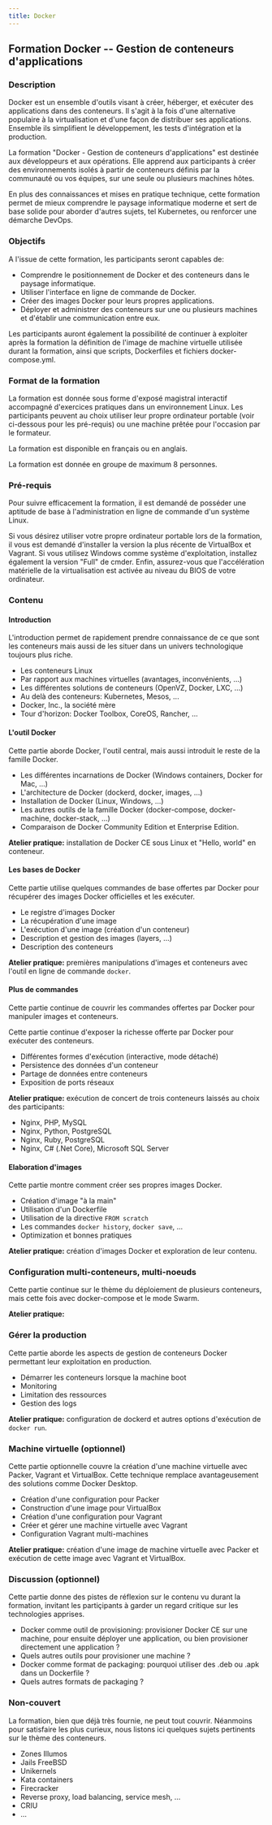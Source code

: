 ```yaml
---
title: Docker
---
```



## Formation Docker -- Gestion de conteneurs d'applications


### Description

Docker est un ensemble d'outils visant à créer, héberger, et exécuter des
applications dans des conteneurs. Il s'agit à la fois d'une alternative
populaire à la virtualisation et d'une façon de distribuer ses applications.
Ensemble ils simplifient le développement, les tests d'intégration et la
production.

La formation "Docker - Gestion de conteneurs d'applications" est destinée aux
développeurs et aux opérations. Elle apprend aux participants à créer des
environnements isolés à partir de conteneurs définis par la communauté ou vos
équipes, sur une seule ou plusieurs machines hôtes.

En plus des connaissances et mises en pratique technique, cette formation
permet de mieux comprendre le paysage informatique moderne et sert de base
solide pour aborder d'autres sujets, tel Kubernetes, ou renforcer une démarche
DevOps.


### Objectifs

A l'issue de cette formation, les participants seront capables de:

- Comprendre le positionnement de Docker et des conteneurs dans le paysage
  informatique.
- Utiliser l'interface en ligne de commande de Docker.
- Créer des images Docker pour leurs propres applications.
- Déployer et administrer des conteneurs sur une ou plusieurs machines et
  d'établir une communication entre eux.

Les participants auront également la possibilité de continuer à exploiter après
la formation la définition de l'image de machine virtuelle utilisée durant la
formation, ainsi que scripts, Dockerfiles et fichiers docker-compose.yml.


### Format de la formation

La formation est donnée sous forme d'exposé magistral interactif accompagné
d'exercices pratiques dans un environnement Linux. Les participants peuvent au
choix utiliser leur propre ordinateur portable (voir ci-dessous pour les
pré-requis) ou une machine prêtée pour l'occasion par le formateur.

La formation est disponible en français ou en anglais.

La formation est donnée en groupe de maximum 8 personnes.


### Pré-requis

Pour suivre efficacement la formation, il est demandé de posséder une aptitude
de base à l'administration en ligne de commande d'un système Linux.

Si vous désirez utiliser votre propre ordinateur portable lors de la formation,
il vous est demandé d'installer la version la plus récente de VirtualBox et
Vagrant. Si vous utilisez Windows comme système d'exploitation, installez
également la version "Full" de cmder. Enfin, assurez-vous que l'accélération
matérielle de la virtualisation est activée au niveau du BIOS de votre
ordinateur.


### Contenu


#### Introduction

L'introduction permet de rapidement prendre connaissance de ce que sont les
conteneurs mais aussi de les situer dans un univers technologique toujours plus
riche.

- Les conteneurs Linux
- Par rapport aux machines virtuelles (avantages, inconvénients, ...)
- Les différentes solutions de conteneurs (OpenVZ, Docker, LXC, ...)
- Au delà des conteneurs: Kubernetes, Mesos, ...
- Docker, Inc., la société mère
- Tour d'horizon: Docker Toolbox, CoreOS, Rancher, ...


#### L'outil Docker

Cette partie aborde Docker, l'outil central, mais aussi introduit le reste de
la famille Docker.

- Les différentes incarnations de Docker (Windows containers, Docker for Mac,
  ...)
- L'architecture de Docker (dockerd, docker, images, ...)
- Installation de Docker (Linux, Windows, ...)
- Les autres outils de la famille Docker (docker-compose, docker-machine,
  docker-stack, ...)
- Comparaison de Docker Community Edition et Enterprise Edition.

**Atelier pratique:** installation de Docker CE sous Linux et "Hello, world" en
conteneur.


#### Les bases de Docker

Cette partie utilise quelques commandes de base offertes par Docker pour
récupérer des images Docker officielles et les exécuter.

- Le registre d'images Docker
- La récupération d'une image
- L'exécution d'une image (création d'un conteneur)
- Description et gestion des images (layers, ...)
- Description des conteneurs

**Atelier pratique:** premières manipulations d'images et conteneurs avec
l'outil en ligne de commande `docker`.


#### Plus de commandes

Cette partie continue de couvrir les commandes offertes par Docker pour
manipuler images et conteneurs.

Cette partie continue d'exposer la richesse offerte par Docker pour exécuter
des conteneurs.

- Différentes formes d'exécution (interactive, mode détaché)
- Persistence des données d'un conteneur
- Partage de données entre conteneurs
- Exposition de ports réseaux

**Atelier pratique:** exécution de concert de trois conteneurs laissés au choix
des participants:

- Nginx, PHP, MySQL
- Nginx, Python, PostgreSQL
- Nginx, Ruby, PostgreSQL
- Nginx, C# (.Net Core), Microsoft SQL Server


#### Elaboration d'images

Cette partie montre comment créer ses propres images Docker.

- Création d'image "à la main"
- Utilisation d'un Dockerfile
- Utilisation de la directive `FROM scratch`
- Les commandes `docker history`, `docker save`, ...
- Optimization et bonnes pratiques

**Atelier pratique:** création d'images Docker et exploration de leur contenu.


### Configuration multi-conteneurs, multi-noeuds

Cette partie continue sur le thème du déploiement de plusieurs conteneurs, mais
cette fois avec docker-compose et le mode Swarm.

**Atelier pratique:** 


### Gérer la production

Cette partie aborde les aspects de gestion de conteneurs Docker permettant leur
exploitation en production.

- Démarrer les conteneurs lorsque la machine boot
- Monitoring
- Limitation des ressources
- Gestion des logs

**Atelier pratique:** configuration de dockerd et autres options d'exécution de
`docker run`.


### Machine virtuelle (optionnel)

Cette partie optionnelle couvre la création d'une machine virtuelle avec
Packer, Vagrant et VirtualBox. Cette technique remplace avantageusement des
solutions comme Docker Desktop.

- Création d'une configuration pour Packer
- Construction d'une image pour VirtualBox
- Création d'une configuration pour Vagrant
- Créer et gérer une machine virtuelle avec Vagrant
- Configuration Vagrant multi-machines

**Atelier pratique:** création d'une image de machine virtuelle avec Packer et
exécution de cette image avec Vagrant et VirtualBox.


### Discussion (optionnel)

Cette partie donne des pistes de réflexion sur le contenu vu durant la
formation, invitant les partiçipants à garder un regard critique sur les
technologies apprises.

- Docker comme outil de provisioning: provisioner Docker CE sur une machine,
  pour ensuite déployer une application, ou bien provisioner directement une
  application ?
- Quels autres outils pour provisioner une machine ?
- Docker comme format de packaging: pourquoi utiliser des .deb ou .apk dans un
  Dockerfile ?
- Quels autres formats de packaging ?


### Non-couvert

La formation, bien que déjà très fournie, ne peut tout couvrir. Néanmoins pour
satisfaire les plus curieux, nous listons ici quelques sujets pertinents sur le
thème des conteneurs.

- Zones Illumos
- Jails FreeBSD
- Unikernels
- Kata containers
- Firecracker
- Reverse proxy, load balancing, service mesh, ...
- CRIU
- ...
